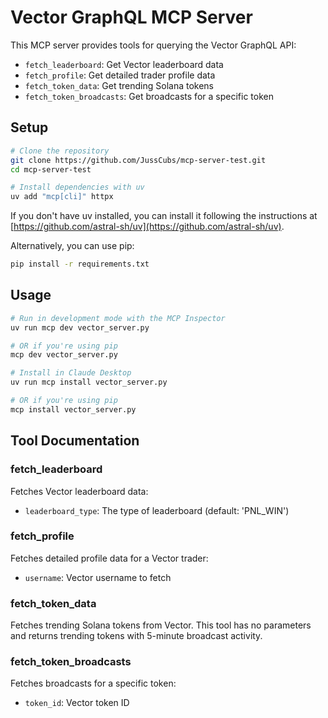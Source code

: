 # Vector GraphQL MCP Server

This MCP server provides tools for querying the Vector GraphQL API:

- `fetch_leaderboard`: Get Vector leaderboard data
- `fetch_profile`: Get detailed trader profile data
- `fetch_token_data`: Get trending Solana tokens
- `fetch_token_broadcasts`: Get broadcasts for a specific token

## Setup

```bash
# Clone the repository
git clone https://github.com/JussCubs/mcp-server-test.git
cd mcp-server-test

# Install dependencies with uv
uv add "mcp[cli]" httpx
```

If you don't have uv installed, you can install it following the instructions at [https://github.com/astral-sh/uv](https://github.com/astral-sh/uv).

Alternatively, you can use pip:
```bash
pip install -r requirements.txt
```

## Usage

```bash
# Run in development mode with the MCP Inspector
uv run mcp dev vector_server.py

# OR if you're using pip
mcp dev vector_server.py

# Install in Claude Desktop
uv run mcp install vector_server.py

# OR if you're using pip
mcp install vector_server.py
```

## Tool Documentation

### fetch_leaderboard

Fetches Vector leaderboard data:
- `leaderboard_type`: The type of leaderboard (default: 'PNL_WIN')

### fetch_profile

Fetches detailed profile data for a Vector trader:
- `username`: Vector username to fetch

### fetch_token_data

Fetches trending Solana tokens from Vector.
This tool has no parameters and returns trending tokens with 5-minute broadcast activity.

### fetch_token_broadcasts

Fetches broadcasts for a specific token:
- `token_id`: Vector token ID 